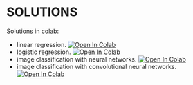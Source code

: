 # SOLUTIONS

Solutions in colab: 
* linear regression.  [![Open In Colab](https://colab.research.google.com/assets/colab-badge.svg)](https://colab.research.google.com/github/vincentadam87/intro_to_jax/blob/main/solutions/Linear%20Regression%20-%20with%20and%20without%20JAX%20-%20SOLUTIONS.ipynb)
* logistic regression. [![Open In Colab](https://colab.research.google.com/assets/colab-badge.svg)](https://colab.research.google.com/github/vincentadam87/intro_to_jax/blob/main/solutions/Logistic%20Regression%20-%20with%20JAX%20-%20SOLUTIONS.ipynb)
* image classification with neural networks. [![Open In Colab](https://colab.research.google.com/assets/colab-badge.svg)](https://colab.research.google.com/github/vincentadam87/intro_to_jax/blob/main/solutions/Mnist%20Classification%20with%20Neural%20Networks%20-%20from%20scratch%20with%20JAX%20-%20SOLUTIONS.ipynb)
* image classification with convolutional neural networks. [![Open In Colab](https://colab.research.google.com/assets/colab-badge.svg)](https://colab.research.google.com/github/vincentadam87/intro_to_jax/blob/main/solutions/Mnist%20Classification%20with%20Convolutional%20Neural%20Networks%20-%20with%20JAX%20-%20SOLUTIONS.ipynb)

